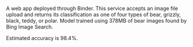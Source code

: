 A web app deployed through Binder. This service accepts an image file upload and returns its classification as one of four types of bear, grizzly, black, teddy, or polar. Model trained using 378MB of bear images found by Bing Image Search.

Estimated accuracy is 98.4%.